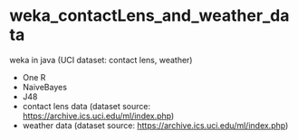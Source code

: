 # weka_contactLens_and_weather_data
weka in java (UCI dataset: contact lens, weather)
- One R
- NaiveBayes
- J48
- contact lens data (dataset source: https://archive.ics.uci.edu/ml/index.php)
- weather data (dataset source: https://archive.ics.uci.edu/ml/index.php)
